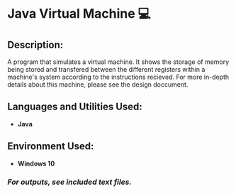 <h1> Java Virtual Machine 💻</h1>

<h2>Description:</h2>
A program that simulates a virtual machine. It shows the storage of memory being stored and transfered between the different registers within a machine's system according to the instructions recieved. For more in-depth details about this machine, please see the design doccument.  
<br />

<h2>Languages and Utilities Used:</h2>

- <b>Java</b> 

<h2>Environment Used:</h2>

- <b>Windows 10</b>

<h3> <i> For outputs, see included text files.<i> </h3>

